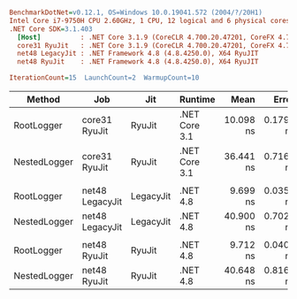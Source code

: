 ``` ini

BenchmarkDotNet=v0.12.1, OS=Windows 10.0.19041.572 (2004/?/20H1)
Intel Core i7-9750H CPU 2.60GHz, 1 CPU, 12 logical and 6 physical cores
.NET Core SDK=3.1.403
  [Host]          : .NET Core 3.1.9 (CoreCLR 4.700.20.47201, CoreFX 4.700.20.47203), X64 RyuJIT
  core31 RyuJit   : .NET Core 3.1.9 (CoreCLR 4.700.20.47201, CoreFX 4.700.20.47203), X64 RyuJIT
  net48 LegacyJit : .NET Framework 4.8 (4.8.4250.0), X64 RyuJIT
  net48 RyuJit    : .NET Framework 4.8 (4.8.4250.0), X64 RyuJIT

IterationCount=15  LaunchCount=2  WarmupCount=10  

```
|       Method |             Job |       Jit |       Runtime |      Mean |     Error |    StdDev | Ratio | RatioSD |
|------------- |---------------- |---------- |-------------- |----------:|----------:|----------:|------:|--------:|
|   RootLogger |   core31 RyuJit |    RyuJit | .NET Core 3.1 | 10.098 ns | 0.1793 ns | 0.2571 ns |  1.00 |    0.00 |
| NestedLogger |   core31 RyuJit |    RyuJit | .NET Core 3.1 | 36.441 ns | 0.7160 ns | 1.0495 ns |  3.61 |    0.13 |
|              |                 |           |               |           |           |           |       |         |
|   RootLogger | net48 LegacyJit | LegacyJit |      .NET 4.8 |  9.699 ns | 0.0351 ns | 0.0526 ns |  1.00 |    0.00 |
| NestedLogger | net48 LegacyJit | LegacyJit |      .NET 4.8 | 40.900 ns | 0.7023 ns | 1.0511 ns |  4.22 |    0.11 |
|              |                 |           |               |           |           |           |       |         |
|   RootLogger |    net48 RyuJit |    RyuJit |      .NET 4.8 |  9.712 ns | 0.0404 ns | 0.0604 ns |  1.00 |    0.00 |
| NestedLogger |    net48 RyuJit |    RyuJit |      .NET 4.8 | 40.648 ns | 0.8168 ns | 1.2226 ns |  4.19 |    0.12 |
